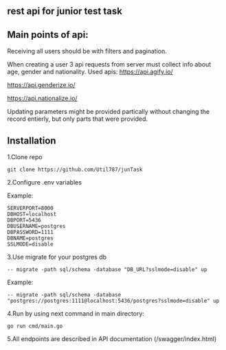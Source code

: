 ## rest api for junior test task

## Main points of api:
Receiving all users should be with filters and pagination.

When creating a user 3 api requests from server must collect info about age, gender and nationality. Used apis:
https://api.agify.io/

https://api.genderize.io/

https://api.nationalize.io/

Updating parameters might be provided partically without changing the record entierly, but only parts that were provided.

## Installation
1.Clone repo

``` 
git clone https://github.com/Util787/junTask
```

2.Configure .env variables

Example:

```
SERVERPORT=8000
DBHOST=localhost
DBPORT=5436
DBUSERNAME=postgres
DBPASSWORD=1111
DBNAME=postgres
SSLMODE=disable
```

3.Use migrate for your postgres db

```
-- migrate -path sql/schema -database "DB_URL?sslmode=disable" up
```

Example:

```
-- migrate -path sql/schema -database "postgres://postgres:1111@localhost:5436/postgres?sslmode=disable" up
```

4.Run by using next command in main directory:

```
go run cmd/main.go
```

5.All endpoints are described in API documentation (/swagger/index.html)

